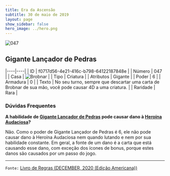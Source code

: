 ```yaml
---
title: Era da Ascensão
subtitle: 30 de maio de 2019
layout: page
show_sidebar: false
hero_image: ../hero.png
---
```


![047](https://cdn.keyforgegame.com/media/card_front/pt/435_047_F2J82Q9X797P_pt.png)

## Gigante Lançador de Pedras

|----|----|
| ID | f0717d56-4e21-416c-b798-64122187848e |
| Número | 047 |
| Casa | ![Brobnar](https://archonarcana.com/images/thumb/e/e0/Brobnar.png/22px-Brobnar.png "Brobnar") |
| Tipo | Criatura |
| Atributos | Gigante |
| Poder | 6 |
| Armadura | 0 |
| Texto | No seu turno, sempre que descartar uma carta de Brobnar de sua mão,  você pode causar 4D a uma criatura. |
| Raridade | Rara |

### Dúvidas Frequentes

**A habilidade de [Gigante Lançador de Pedras](/cota/044) pode causar dano à
[Heroína Audaciosa](/mm/126)?**

Não. Como o poder de Gigante Lançador de Pedras é 6, ele não pode causar dano à
Heroína Audaciosa nem quando lutando e nem por sua habilidade constante. Em geral,
a fonte de um dano é a carta que está causando esse dano, com
exceção dos ícones de bonus, porque estes danos são causados por um
passo do jogo.

<hr/>

`Fonte:` [Livro de Regras (DECEMBER, 2020 (Edição Americana))](https://images-cdn.fantasyflightgames.com/filer_public/8c/af/8cafeca4-02c3-4990-bba1-ff9d3aa8f02a/keyforge_rulebook_v14_reduced-compressed.pdf)
